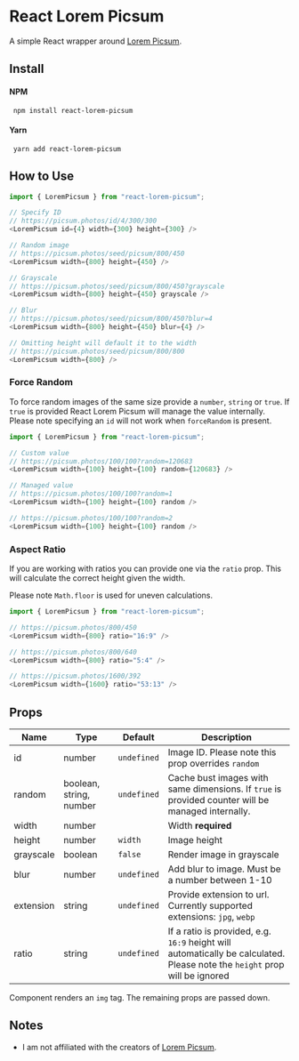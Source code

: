 # React Lorem Picsum

A simple React wrapper around [Lorem Picsum](https://picsum.photos/).

## Install

#### NPM

```
 npm install react-lorem-picsum
```

#### Yarn

```
 yarn add react-lorem-picsum
```

## How to Use

```js
import { LoremPicsum } from "react-lorem-picsum";

// Specify ID
// https://picsum.photos/id/4/300/300
<LoremPicsum id={4} width={300} height={300} />

// Random image
// https://picsum.photos/seed/picsum/800/450
<LoremPicsum width={800} height={450} />

// Grayscale
// https://picsum.photos/seed/picsum/800/450?grayscale
<LoremPicsum width={800} height={450} grayscale />

// Blur
// https://picsum.photos/seed/picsum/800/450?blur=4
<LoremPicsum width={800} height={450} blur={4} />

// Omitting height will default it to the width
// https://picsum.photos/seed/picsum/800/800
<LoremPicsum width={800} />
```

### Force Random

To force random images of the same size provide a `number`, `string` or `true`. If `true` is provided React Lorem Picsum will manage the value internally. Please note specifying an `id` will not work when `forceRandom` is present.

```js
import { LoremPicsum } from "react-lorem-picsum";

// Custom value
// https://picsum.photos/100/100?random=120683
<LoremPicsum width={100} height={100} random={120683} />

// Managed value
// https://picsum.photos/100/100?random=1
<LoremPicsum width={100} height={100} random />

// https://picsum.photos/100/100?random=2
<LoremPicsum width={100} height={100} random />
```

### Aspect Ratio

If you are working with ratios you can provide one via the `ratio` prop. This will calculate the correct height given the width.

Please note `Math.floor` is used for uneven calculations.

```js
import { LoremPicsum } from "react-lorem-picsum";

// https://picsum.photos/800/450
<LoremPicsum width={800} ratio="16:9" />

// https://picsum.photos/800/640
<LoremPicsum width={800} ratio="5:4" />

// https://picsum.photos/1600/392
<LoremPicsum width={1600} ratio="53:13" />
```

## Props

| Name      | Type                    | Default     | Description                                                                                                                |
| --------- | ----------------------- | ----------- | -------------------------------------------------------------------------------------------------------------------------- |
| id        | number                  | `undefined` | Image ID. Please note this prop overrides `random`                                                                         |
| random    | boolean, string, number | `undefined` | Cache bust images with same dimensions. If `true` is provided counter will be managed internally.                          |
| width     | number                  |             | Width **required**                                                                                                         |
| height    | number                  | `width`     | Image height                                                                                                               |
| grayscale | boolean                 | `false`     | Render image in grayscale                                                                                                  |
| blur      | number                  | `undefined` | Add blur to image. Must be a number between 1-10                                                                           |
| extension | string                  | `undefined` | Provide extension to url. Currently supported extensions: `jpg`, `webp`                                                    |
| ratio     | string                  | `undefined` | If a ratio is provided, e.g. `16:9` height will automatically be calculated. Please note the `height` prop will be ignored |

Component renders an `img` tag. The remaining props are passed down.

## Notes

- I am not affiliated with the creators of [Lorem Picsum](https://picsum.photos/).
